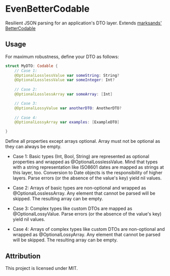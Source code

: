 # EvenBetterCodable

Resilient JSON parsing for an application's DTO layer. Extends [marksands' BetterCodable](https://github.com/marksands/BetterCodable)

## Usage

For maximum robustness, define your DTO as follows:

```Swift
struct MyDTO: Codable {
    // Case 1:
    @OptionalLosslessValue var someString: String?
    @OptionalLosslessValue var someInteger: Int?
    
    // Case 2:
    @OptionalLosslessArray var someArray: [Int]

    // Case 3:
    @OptionalLossyValue var anotherDTO: AnotherDTO?
    
    // Case 4:
    @OptionalLossyArray var examples: [ExampleDTO]

}
```

Define all properties except arrays optional. Array must not be optional as they can always be empty.

- Case 1: Basic types (Int, Bool, String) are represented as optional properties and wrapped as @OptionalLosslessValue. Mind that types with a string representation like ISO8601 dates are mapped as strings at this layer, too. Conversion to Date objects is the responsibility of higher layers. Parse errors (or the absence of the value's key) yield nil values.

- Case 2: Arrays of basic types are non-optional and wrapped as @OptionalLosslessArray. Any element that cannot be parsed will be skipped. The resulting array can be empty.

- Case 3: Complex types like custom DTOs are mapped as @OptionalLossyValue. Parse errors (or the absence of the value's key) yield nil values.

- Case 4: Arrays of complex types like custom DTOs are non-optional and wrapped as @OptionalLossyArray. Any element that cannot be parsed will be skipped. The resulting array can be empty.

## Attribution

This project is licensed under MIT.
